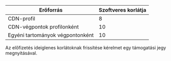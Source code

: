 
| Erőforrás | Szoftveres korlátja |
| --- | --- |
| CDN-profil |8 |
| CDN-végpontok profilonként |10 |
| Egyéni tartományok végpontonként |10 |

Az előfizetés ideiglenes korlátoknak frissítése kérelmet egy támogatási jegy megnyitásával.

